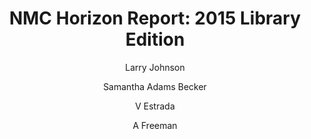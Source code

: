 ---
layout: leaf-node
title: "NMC Horizon Report: 2015 Library Edition"
title-url: "http://cdn.nmc.org/media/2015-nmc-horizon-report-library-EN.pdf"
author: ["Larry Johnson","Samantha Adams Becker","V Estrada","A Freeman"]
groups: introduction-to-edtech
categories: survey-of-edtech
topics: introductory-resources
summary: >
    The library report content is a collaboration of the New Media Consortium (NMC) and Educause
    Learning Initiative (ELI), an Educause Program.  The topics addressed are: long-term,
    medium-term, and short-term trends in technology; solvable challenges, difficult
    challenges, and "wicked" challenges; and, developments in technology with a one,
    three, and five year adoption timeline.  The report is extensively footnoted.
cite: >
    New Media Consortium, & EDUCAUSE Learning Initiative. (2015). The NMC Horizon Report: 2015 Library Edition. Austin, TX: The New Media Consortium.
pub-date: 2015-01-01
added-date: 2017-04-20
resource-type: pdf-document
---